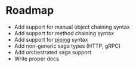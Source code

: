 # Roadmap
- Add support for manual object chaining syntax
- Add support for method chaining syntax
- Add support for [piping](https://github.com/JulienPalard/Pipe) syntax
- Add non-generic saga types (HTTP, gRPC)
- Add orchestrated saga support
- Write proper docs